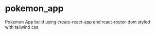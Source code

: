 # pokemon_app

Pokemon App build using create-react-app and react-router-dom styled with tailwind css 
